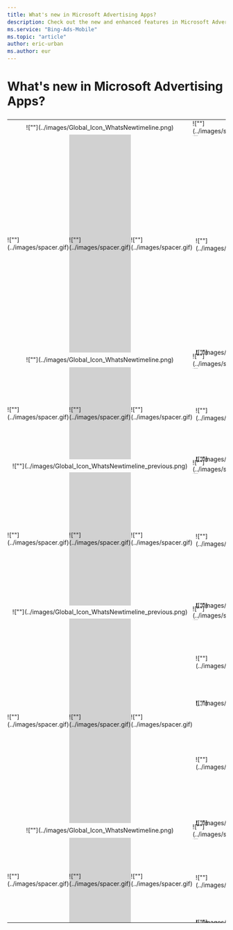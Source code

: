 ```yaml
---
title: What's new in Microsoft Advertising Apps?
description: Check out the new and enhanced features in Microsoft Advertising Apps designed to help you connect with your target customers, boost campaign performance, and improve your ROI.
ms.service: "Bing-Ads-Mobile"
ms.topic: "article"
author: eric-urban
ms.author: eur
---
```


# What's new in Microsoft Advertising Apps?

<table type="type2" style="width:100%;border-spacing:0px;margin-top:25px">
  <tr>
    <td colspan="3" style="text-align:center;padding:0px;line-height:17px">
        ![""](../images/Global_Icon_WhatsNewtimeline.png)
      </td>
    <td style="padding:0px;line-height:17px">
        ![""](../images/spacer.gif)
      </td>
    <td style="font-size:16px;padding:0px;line-height:17px">JUNE 2018</td>
  </tr>
  <tr>
    <td rowspan="3" style="padding:0px">
        ![""](../images/spacer.gif)
      </td>
    <td rowspan="3" style="background-color:#d1d1d1;width:5px;padding:0px">
        ![""](../images/spacer.gif)
      </td>
    <td rowspan="3" style="padding:0px">
        ![""](../images/spacer.gif)
      </td>
    <td style="line-height:1px;font-size:1px;padding:0px">
        ![""](../images/spacer.gif)
      </td>
    <td style="line-height:1px;font-size:1px;padding:2px 0px">
        ![""](../images/spacer.gif)
      </td>
  </tr>
  <tr>
    <td style="padding-bottom:0px">
        ![""](../images/spacer.gif)
      </td>
    <td style="padding-bottom:0px">
      <para style="padding-bottom:2px">
          <strong>Multi-user access extends your reach to access all your accounts</strong> 
        </para>
      <para>
          In Microsoft Advertising, you can access all your customers’ accounts with your existing username with multi-user access. You can now view the different customer accounts right from the Microsoft Advertising app! Tap the menu at the top left of the screen. If you have multi-user access, you can select a different customer from the drop-down list under your username. You can also tap <strong>View All Customers</strong> in the drop-down list to access the complete list.
        </para>
    </td>
  </tr>
  <tr>
    <td style="line-height:0px;padding-bottom:0px">
        ![""](../images/spacer.gif)
      </td>
    <td style="line-height:0px;padding-bottom:0px">
        ![""](../images/spacer.gif)
      </td>
  </tr>
  <tr>
    <td colspan="3" style="text-align:center;padding:0px;line-height:17px">
        ![""](../images/Global_Icon_WhatsNewtimeline.png)
      </td>
    <td style="padding:0px;line-height:17px">
        ![""](../images/spacer.gif)
      </td>
    <td style="font-size:16px;padding:0px;line-height:17px">MARCH 2018</td>
  </tr>
  <tr>
    <td rowspan="3" style="padding:0px">
        ![""](../images/spacer.gif)
      </td>
    <td rowspan="3" style="background-color:#d1d1d1;width:5px;padding:0px">
        ![""](../images/spacer.gif)
      </td>
    <td rowspan="3" style="padding:0px">
        ![""](../images/spacer.gif)
      </td>
    <td style="line-height:1px;font-size:1px;padding:0px">
        ![""](../images/spacer.gif)
      </td>
    <td style="line-height:1px;font-size:1px;padding:2px 0px">
        ![""](../images/spacer.gif)
      </td>
  </tr>
  <tr>
    <td style="padding-bottom:0px">
        ![""](../images/spacer.gif)
      </td>
    <td style="padding-bottom:0px">
      <para style="padding-bottom:2px">
          <strong>Add prepay funds on the go</strong> 
        </para>
      <para>
          Microsoft Advertising App will alert you on the dashboard to take action when you've depleted your prepay balance. Click <strong>Add Funds</strong> on the alert to top up your balance quickly and conveniently.
        </para>
    </td>
  </tr>
  <tr>
    <td style="line-height:0px;padding-bottom:0px">
        ![""](../images/spacer.gif)
      </td>
    <td style="line-height:0px;padding-bottom:0px">
        ![""](../images/spacer.gif)
      </td>
  </tr>
  <tr>
    <td colspan="3" style="text-align:center;padding:0px;line-height:15px">
        ![""](../images/Global_Icon_WhatsNewtimeline_previous.png)
      </td>
    <td style="padding:0px;line-height:15px">
        ![""](../images/spacer.gif)
      </td>
    <td style="font-size:16px;padding:0px;line-height:15px">DECEMBER 2017</td>
  </tr>
  <tr>
    <td rowspan="3" style="padding:0px">
        ![""](../images/spacer.gif)
      </td>
    <td rowspan="3" style="background-color:#d1d1d1;width:5px;padding:0px">
        ![""](../images/spacer.gif)
      </td>
    <td rowspan="3" style="padding:0px">
        ![""](../images/spacer.gif)
      </td>
    <td style="line-height:1px;font-size:1px;padding:0px">
        ![""](../images/spacer.gif)
      </td>
    <td style="line-height:1px;font-size:1px;padding:2px 0px">
        ![""](../images/spacer.gif)
      </td>
  </tr>
  <tr>
    <td style="padding-bottom:0px">
        ![""](../images/spacer.gif)
      </td>
    <td style="padding-bottom:0px">
      <para style="padding-bottom:2px">
          <strong>
            View and edit Dynamic Search Ads (DSA)</strong> 
        </para>
      <para>
          You can now monitor the performance and make changes to your Dynamic Search Ad Campaigns. Adjust budgets, pause or enable campaigns, and change bid settings of your ad groups all from within the app.

        </para>
    </td>
  </tr>
  <tr>
    <td style="line-height:0px;padding-bottom:0px">
        ![""](../images/spacer.gif)
      </td>
    <td style="line-height:0px;padding-bottom:0px">
        ![""](../images/spacer.gif)
      </td>
  </tr>
  <tr>
    <td colspan="3" style="text-align:center;padding:0px;line-height:15px">
        ![""](../images/Global_Icon_WhatsNewtimeline_previous.png)
      </td>
    <td style="padding:0px;line-height:15px">
        ![""](../images/spacer.gif)
      </td>
    <td style="font-size:16px;padding:0px;line-height:15px">OCTOBER 2017</td>
  </tr>
  <tr>
    <td rowspan="5" style="padding:0px">
        ![""](../images/spacer.gif)
      </td>
    <td rowspan="5" style="background-color:#d1d1d1;width:5px;padding:0px">
        ![""](../images/spacer.gif)
      </td>
    <td rowspan="5" style="padding:0px">
        ![""](../images/spacer.gif)
      </td>
    <td style="line-height:1px;font-size:1px;padding:0px">
        ![""](../images/spacer.gif)
      </td>
    <td style="line-height:1px;font-size:1px;padding:2px 0px">
        ![""](../images/spacer.gif)
      </td>
  </tr>
  <tr>
    <td style="padding-bottom:0px">
        ![""](../images/spacer.gif)
      </td>
    <td style="padding-bottom:0px">
      <para style="padding-bottom:2px">
          <strong>Search through Microsoft Advertising App with ease</strong> 
        </para>
      <para>
          Effortlessly search through the Microsoft Advertising App to look up accounts, campaigns, ad groups, and keywords. 
        </para>
    </td>
  </tr>
  <tr>
    <td style="line-height:0px;padding-bottom:0px">
        ![""](../images/spacer.gif)
      </td>
    <td style="line-height:0px;padding-bottom:0px">
        ![""](../images/spacer.gif)
      </td>
  </tr>
  <tr>
    <td style="padding-bottom:0px">
        ![""](../images/spacer.gif)
      </td>
    <td style="padding-bottom:0px">
      <para style="padding-bottom:2px">
          <strong>Budget Opportunities are here</strong> 
        </para>
      <para>
          If your ads are not showing as often as they could due to budget limitations, we’ll suggest unique opportunities that could positively impact your campaigns.  Simply navigate to the Opportunities card within the dashboard to view our recommendations. 
        </para>
    </td>
  </tr>
  <tr>
    <td style="line-height:0px;padding-bottom:0px">
        ![""](../images/spacer.gif)
      </td>
    <td style="line-height:0px;padding-bottom:0px">
        ![""](../images/spacer.gif)
      </td>
  </tr>
  <tr>
    <td colspan="3" style="text-align:center;padding:0px;line-height:17px">
        ![""](../images/Global_Icon_WhatsNewtimeline.png)
      </td>
    <td style="padding:0px;line-height:17px">
        ![""](../images/spacer.gif)
      </td>
    <td style="font-size:16px;padding:0px;line-height:17px">SEPTEMBER 2017</td>
  </tr>
  <tr>
    <td rowspan="3" style="padding:0px">
        ![""](../images/spacer.gif)
      </td>
    <td rowspan="3" style="background-color:#d1d1d1;width:5px;padding:0px">
        ![""](../images/spacer.gif)
      </td>
    <td rowspan="3" style="padding:0px">
        ![""](../images/spacer.gif)
      </td>
    <td style="line-height:1px;font-size:1px;padding:0px">
        ![""](../images/spacer.gif)
      </td>
    <td style="line-height:1px;font-size:1px;padding:2px 0px">
        ![""](../images/spacer.gif)
      </td>
  </tr>
  <tr>
    <td style="padding-bottom:0px">
        ![""](../images/spacer.gif)
      </td>
    <td style="padding-bottom:0px">
      <para style="padding-bottom:2px">
          <strong>Call an expert</strong> 
        </para>
      <para>
          You can now directly call an agent to help you gain valuable impressions and optimize your results on your SOV card. This feature is only available in the United States and Canada.
        </para>
    </td>
  </tr>
  <tr>
    <td style="line-height:0px;padding-bottom:0px">
        ![""](../images/spacer.gif)
      </td>
    <td style="line-height:0px;padding-bottom:0px">
        ![""](../images/spacer.gif)
      </td>
  </tr>
</table>


